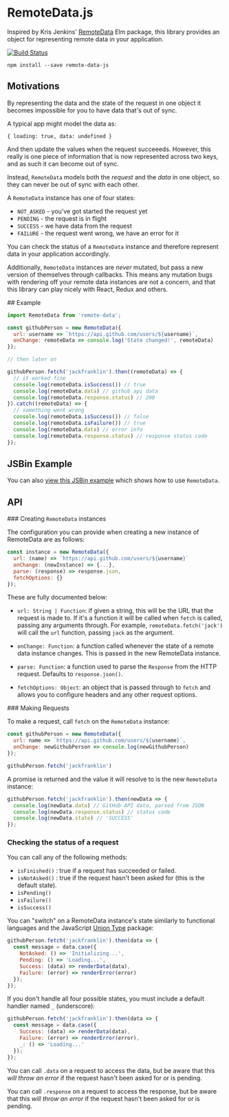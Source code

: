 # RemoteData.js

Inspired by Kris Jenkins' [RemoteData](http://package.elm-lang.org/packages/krisajenkins/elm-exts/25.1.0/Exts-RemoteData) Elm package, this library provides an object for representing remote data in your application.

[![Build Status](https://travis-ci.org/jackfranklin/remote-data-js.svg?branch=master)](https://travis-ci.org/jackfranklin/remote-data-js)

```
npm install --save remote-data-js
```

## Motivations

By representing the data and the state of the request in one object it becomes impossible for you to have data that's out of sync.

A typical app might model the data as:

```
{ loading: true, data: undefined }
```

And then update the values when the request succeeeds. However, this really is one piece of information that is now represented across two keys, and as such it can become out of sync.

Instead, `RemoteData` models both the _request_ and the _data_ in one object, so they can never be out of sync with each other.

A `RemoteData` instance has one of four states:

- `NOT_ASKED` - you've got started the request yet
- `PENDING` - the request is in flight
- `SUCCESS` - we have data from the request
- `FAILURE` - the request went wrong, we have an error for it

You can check the status of a `RemoteData` instance and therefore represent data in your application accordingly.

Additionally, `RemoteData` instances are _never_ mutated, but pass a new version of themselves through callbacks. This means any mutation bugs with rendering off your remote data instances are not a concern, and that this library can play nicely with React, Redux and others.

## Example

```js
import RemoteData from 'remote-data';

const githubPerson = new RemoteData({
  url: username => `https://api.github.com/users/${username}`,
  onChange: remoteData => console.log('State changed!', remoteData)
});

// then later on

githubPerson.fetch('jackfranklin').then((remoteData) => {
  // it worked fine
  console.log(remoteData.isSuccess()) // true
  console.log(remoteData.data) // github api data
  console.log(remoteData.response.status) // 200
}).catch((remoteData) => {
  // something went wrong
  console.log(remoteData.isSuccess()) // false
  console.log(remoteData.isFailure()) // true
  console.log(remoteData.data) // error info
  console.log(remoteData.response.status) // response status code
});
```

## JSBin Example

You can also [view this JSBin example](http://jsbin.com/xetecikeni/edit?js,output) which shows how to use `RemoteData`.

## API

### Creating `RemoteData` instances

The configuration you can provide when creating a new instance of RemoteData are as follows:

```js
const instance = new RemoteData({
  url: (name) => `https://api.github.com/users/${username}`
  onChange: (newInstance) => {...},
  parse: (response) => response.json,
  fetchOptions: {}
});
```

These are fully documented below:

- `url: String | Function`: if given a string, this will be the URL that the request is made to. If it's a function it will be called when `fetch` is called, passing any arguments through. For example, `remoteData.fetch('jack')` will call the `url` function, passing `jack` as the argument.

- `onChange: Function`: a function called whenever the state of a remote data instance changes. This is passed in the new RemoteData instance.

- `parse: Function`: a function used to parse the `Response` from the HTTP request. Defaults to `response.json()`.

- `fetchOptions: Object`: an object that is passed through to `fetch` and allows you to configure headers and any other request options.

### Making Requests

To make a request, call `fetch` on the `RemoteData` instance:

```js
const githubPerson = new RemoteData({
  url: name => `https://api.github.com/users/${username}`,
  onChange: newGithubPerson => console.log(newGithubPerson)
});

githubPerson.fetch('jackfranklin')
```

A promise is returned and the value it will resolve to is the new `RemoteData` instance:

```js
githubPerson.fetch('jackfranklin').then(newData => {
  console.log(newData.data) // GitHub API data, parsed from JSON
  console.log(newData.response.status) // status code
  console.log(newData.state) // 'SUCCESS'
});
```

### Checking the status of a request

You can call any of the following methods:

- `isFinished()` : true if a request has succeeded or failed.
- `isNotAsked()` : true if the request hasn't been asked for (this is the default state).
- `isPending()`
- `isFailure()`
- `isSuccess()`

You can "switch" on a RemoteData instance's state similarly to functional languages and the JavaScript [Union Type](https://www.npmjs.com/package/union-type) package:

```js
githubPerson.fetch('jackfranklin').then(data => {
  const message = data.case({
    NotAsked: () => 'Initializing...',
    Pending: () => 'Loading...',
    Success: (data) => renderData(data),
    Failure: (error) => renderError(error)
  });
});
```

If you don't handle all four possible states, you must include a default handler named `_`
(underscore):

```js
githubPerson.fetch('jackfranklin').then(data => {
  const message = data.case({
    Success: (data) => renderData(data),
    Failure: (error) => renderError(error),
    _: () => 'Loading...'
  });
});
```

You can call `.data` on a request to access the data, but be aware that this _will throw an error_ if the request hasn't been asked for or is pending.

You can call `.response` on a request to access the response, but be aware that this _will throw an error_ if the request hasn't been asked for or is pending.
